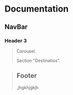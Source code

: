 Documentation
====================

NavBar
---------------------


### Header 3

> Carousel.
> 
> Section "Destinatios".

> ## Footer
> ,jhgkhjgkjh
